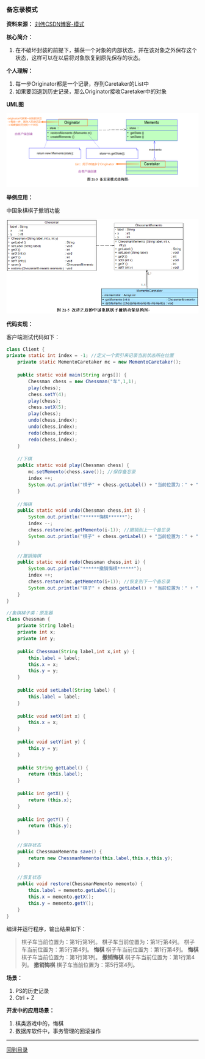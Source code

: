 
### 备忘录模式

**资料来源：**
[刘伟CSDN博客-模式](https://blog.csdn.net/lovelion/article/details/7526740)  

**核心简介：**
1. 在不破坏封装的前提下，捕获一个对象的内部状态，并在该对象之外保存这个状态，这样可以在以后将对象恢复到原先保存的状态。

**个人理解：**
1. 每一步Originator都是一个记录，存到Caretaker的List中
2. 如果要回退到历史记录，那么Originator接收Caretaker中的对象

**UML图**  

![](图片/备忘录模式_UML图.png)

**举例应用：**

中国象棋棋子撤销功能

![](图片/备忘录模式_举例图.jpg)

**代码实现：**

客户端测试代码如下：
```java
class Client {
private static int index = -1; //定义一个索引来记录当前状态所在位置
	private static MementoCaretaker mc = new MementoCaretaker();
 
	public static void main(String args[]) {
		Chessman chess = new Chessman("车",1,1);
		play(chess);		
		chess.setY(4);
		play(chess);
		chess.setX(5);
		play(chess);	
		undo(chess,index);
		undo(chess,index);	
		redo(chess,index);
		redo(chess,index);
	}
	
    //下棋
	public static void play(Chessman chess) {
		mc.setMemento(chess.save()); //保存备忘录
		index ++; 
		System.out.println("棋子" + chess.getLabel() + "当前位置为：" + "第" + chess.getX() + "行" + "第" + chess.getY() + "列。");
	}
 
	//悔棋
	public static void undo(Chessman chess,int i) {
		System.out.println("******悔棋******");
		index --; 
		chess.restore(mc.getMemento(i-1)); //撤销到上一个备忘录
		System.out.println("棋子" + chess.getLabel() + "当前位置为：" + "第" + chess.getX() + "行" + "第" + chess.getY() + "列。");
	}
 
	//撤销悔棋
	public static void redo(Chessman chess,int i) {
		System.out.println("******撤销悔棋******");	
		index ++; 
		chess.restore(mc.getMemento(i+1)); //恢复到下一个备忘录
		System.out.println("棋子" + chess.getLabel() + "当前位置为：" + "第" + chess.getX() + "行" + "第" + chess.getY() + "列。");
	}
} 
```


```java
//象棋棋子类：原发器
class Chessman {
	private String label;
	private int x;
	private int y;
 
	public Chessman(String label,int x,int y) {
		this.label = label;
		this.x = x;
		this.y = y;
	}
 
	public void setLabel(String label) {
		this.label = label; 
	}
 
	public void setX(int x) {
		this.x = x; 
	}
 
	public void setY(int y) {
		this.y = y; 
	}
 
	public String getLabel() {
		return (this.label); 
	}
 
	public int getX() {
		return (this.x); 
	}
 
	public int getY() {
		return (this.y); 
	}
	
    //保存状态
	public ChessmanMemento save() {
		return new ChessmanMemento(this.label,this.x,this.y);
	}
	
    //恢复状态
	public void restore(ChessmanMemento memento) {
		this.label = memento.getLabel();
		this.x = memento.getX();
		this.y = memento.getY();
	}
}


```

编译并运行程序，输出结果如下：
> 棋子车当前位置为：第1行第1列。
> 棋子车当前位置为：第1行第4列。
> 棋子车当前位置为：第5行第4列。
> ******悔棋******
> 棋子车当前位置为：第1行第4列。
> ******悔棋******
> 棋子车当前位置为：第1行第1列。
> ******撤销悔棋******
> 棋子车当前位置为：第1行第4列。
> ******撤销悔棋******
> 棋子车当前位置为：第5行第4列。

**场景：**
1. PS的历史记录
2. Ctrl + Z

**开发中的应用场景：**
1. 棋类游戏中的，悔棋
2. 数据库软件中，事务管理的回滚操作


----

[回到目录](设计模式目录.md)